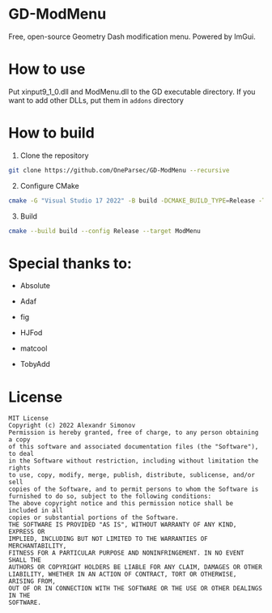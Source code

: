 # GD-ModMenu
Free, open-source Geometry Dash modification menu. Powered by ImGui.

# How to use
Put xinput9_1_0.dll and ModMenu.dll to the GD executable directory. If you want to add other DLLs, put them in `addons` directory

# How to build
1. Clone the repository
```bash
git clone https://github.com/OneParsec/GD-ModMenu --recursive
```
2. Configure CMake
```bash
cmake -G "Visual Studio 17 2022" -B build -DCMAKE_BUILD_TYPE=Release -T host=x86 -A win32
```
3. Build
```bash
cmake --build build --config Release --target ModMenu
```
# Special thanks to:

- Absolute

- Adaf

- fig

- HJFod

- matcool

- TobyAdd

# License
```
MIT License
Copyright (c) 2022 Alexandr Simonov
Permission is hereby granted, free of charge, to any person obtaining a copy
of this software and associated documentation files (the "Software"), to deal
in the Software without restriction, including without limitation the rights
to use, copy, modify, merge, publish, distribute, sublicense, and/or sell
copies of the Software, and to permit persons to whom the Software is
furnished to do so, subject to the following conditions:
The above copyright notice and this permission notice shall be included in all
copies or substantial portions of the Software.
THE SOFTWARE IS PROVIDED "AS IS", WITHOUT WARRANTY OF ANY KIND, EXPRESS OR
IMPLIED, INCLUDING BUT NOT LIMITED TO THE WARRANTIES OF MERCHANTABILITY,
FITNESS FOR A PARTICULAR PURPOSE AND NONINFRINGEMENT. IN NO EVENT SHALL THE
AUTHORS OR COPYRIGHT HOLDERS BE LIABLE FOR ANY CLAIM, DAMAGES OR OTHER
LIABILITY, WHETHER IN AN ACTION OF CONTRACT, TORT OR OTHERWISE, ARISING FROM,
OUT OF OR IN CONNECTION WITH THE SOFTWARE OR THE USE OR OTHER DEALINGS IN THE
SOFTWARE.
```
